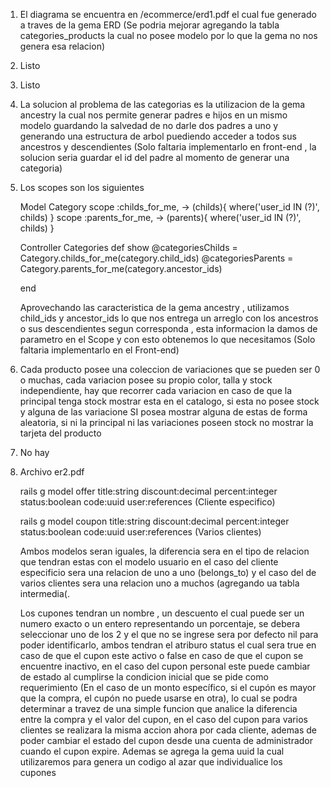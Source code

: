 1. El diagrama se encuentra en /ecommerce/erd1.pdf el cual fue generado a traves de la gema ERD (Se podria mejorar agregando la tabla categories_products la cual no posee modelo por lo que la gema no nos genera esa relacion)
2. Listo
3. Listo
4. La solucion al problema de las categorias es la utilizacion de la gema ancestry la cual nos      permite generar padres e hijos en un mismo modelo guardando la salvedad de no darle dos padres a uno y generando una estructura de arbol puediendo acceder a todos sus ancestros y descendientes (Solo faltaria implementarlo en front-end , la solucion seria guardar el id del padre al momento de generar una categoria)
5. Los scopes son los siguientes

    Model Category
        scope :childs_for_me, -> (childs){ where('user_id IN (?)', childs) }
        scope :parents_for_me, -> (parents){ where('user_id IN (?)', childs) }

    Controller Categories
    def show
        @categoriesChilds = Category.childs_for_me(category.child_ids)
        @categoriesParents = Category.parents_for_me(category.ancestor_ids)

    end

    Aprovechando las caracteristica de la gema ancestry , utilizamos child_ids y ancestor_ids lo que nos entrega un arreglo con los ancestros o sus descendientes segun corresponda , esta informacion la damos de parametro en el Scope y con esto obtenemos lo que necesitamos (Solo faltaria implementarlo en el Front-end)

6. Cada producto posee una coleccion de variaciones que se pueden ser 0 o muchas, cada variacion posee su propio color, talla y stock independiente, hay que recorrer cada variacion en caso de que la principal tenga stock mostrar esta en el catalogo, si esta no posee stock y alguna de las variacione SI posea mostrar alguna de estas de forma aleatoria, si ni la principal ni las variaciones poseen stock no mostrar la tarjeta del producto

7. No hay

8.  Archivo er2.pdf

    rails g model offer title:string discount:decimal percent:integer status:boolean code:uuid user:references (Cliente especifico)

    rails g model coupon title:string discount:decimal percent:integer status:boolean code:uuid user:references  (Varios clientes)

    Ambos modelos seran iguales, la diferencia sera en el tipo de relacion que tendran estas con el modelo usuario en el caso del cliente especificio sera una relacion de uno a uno (belongs_to) y el caso del de varios clientes sera una relacion uno a muchos (agregando ua tabla intermedia(.

    Los cupones tendran un nombre , un descuento el cual puede ser un numero exacto o un entero representando un porcentaje, se debera seleccionar uno de los 2 y el que no se ingrese sera por defecto nil para poder identificarlo, ambos tendran el atriburo status el cual sera true en caso de que el cupon este activo o false en caso de que el cupon se encuentre inactivo, en el caso del cupon personal este puede cambiar de estado al cumplirse la condicion inicial que se pide como requerimiento (En el caso de un monto específico, si el cupón es mayor que la compra, el cupón no puede usarse en otra), lo cual se podra determinar a travez de una simple funcion que analice la diferencia entre la compra y el valor del cupon, en el caso del cupon para varios clientes se realizara la misma accion ahora por cada cliente, ademas de poder cambiar el estado del cupon desde una cuenta de administrador cuando el cupon expire. Ademas se agrega la gema uuid la cual utilizaremos para genera un codigo al azar que individualice los cupones
